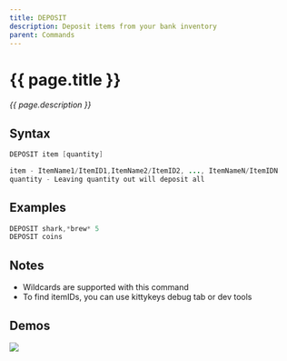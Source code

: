 ```yaml
---
title: DEPOSIT
description: Deposit items from your bank inventory
parent: Commands
---
```


# {{ page.title }}

_{{ page.description }}_

## Syntax

```java
DEPOSIT item [quantity] 

item - ItemName1/ItemID1,ItemName2/ItemID2, ..., ItemNameN/ItemIDN
quantity - Leaving quantity out will deposit all
```

## Examples

```java
DEPOSIT shark,*brew* 5
DEPOSIT coins
```

## Notes

- Wildcards are supported with this command
- To find itemIDs, you can use kittykeys debug tab or dev tools

## Demos

![](https://i.imgur.com/GqyX4ZU.gif)

